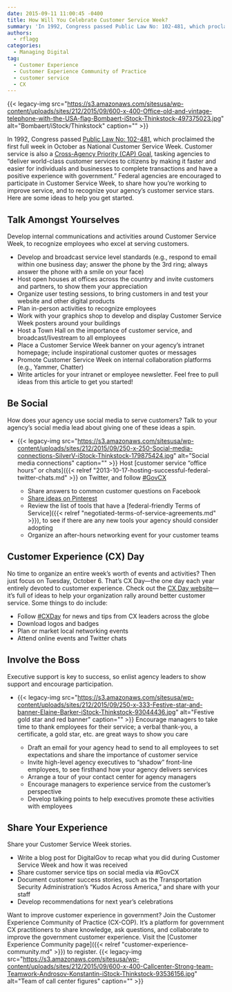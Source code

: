 ```yaml
---
date: 2015-09-11 11:00:45 -0400
title: How Will You Celebrate Customer Service Week?
summary: 'In 1992, Congress passed Public Law No: 102-481, which proclaimed the first full week in October as National Customer Service Week. Customer service is also a Cross-Agency Priority (CAP) Goal, tasking agencies to &ldquo;deliver world-class customer services to citizens by making it faster and easier for individuals and businesses to complete transactions and have a'
authors:
  - rflagg
categories:
  - Managing Digital
tag:
  - Customer Experience
  - Customer Experience Community of Practice
  - customer service
  - CX
---
```


{{< legacy-img src="https://s3.amazonaws.com/sitesusa/wp-content/uploads/sites/212/2015/09/600-x-400-Office-old-and-vintage-telephone-with-the-USA-flag-Bombaert-iStock-Thinkstock-497375023.jpg" alt="Bombaert/iStock/Thinkstock" caption="" >}} 

In 1992, Congress passed [Public Law No: 102-481](https://www.congress.gov/bill/102nd-congress/senate-joint-resolution/166/text), which proclaimed the first full week in October as National Customer Service Week. Customer service is also a [Cross-Agency Priority (CAP) Goal](http://www.performance.gov/node/3400/view?view=public#overview), tasking agencies to “deliver world-class customer services to citizens by making it faster and easier for individuals and businesses to complete transactions and have a positive experience with government.” Federal agencies are encouraged to participate in Customer Service Week, to share how you’re working to improve service, and to recognize your agency’s customer service stars. Here are some ideas to help you get started.

## Talk Amongst Yourselves

Develop internal communications and activities around Customer Service Week, to recognize employees who excel at serving customers.

  * Develop and broadcast service level standards (e.g., respond to email within one business day; answer the phone by the 3rd ring; always answer the phone with a smile on your face)
  * Host open houses at offices across the country and invite customers and partners, to show them your appreciation
  * Organize user testing sessions, to bring customers in and test your website and other digital products
  * Plan in-person activities to recognize employees
  * Work with your graphics shop to develop and display Customer Service Week posters around your buildings
  * Host a Town Hall on the importance of customer service, and broadcast/livestream to all employees
  * Place a Customer Service Week banner on your agency’s intranet homepage; include inspirational customer quotes or messages
  * Promote Customer Service Week on internal collaboration platforms (e.g., Yammer, Chatter)
  * Write articles for your intranet or employee newsletter. Feel free to pull ideas from this article to get you started!

## Be Social

How does your agency use social media to serve customers? Talk to your agency’s social media lead about giving one of these ideas a spin.

  * {{< legacy-img src="https://s3.amazonaws.com/sitesusa/wp-content/uploads/sites/212/2015/09/250-x-250-Social-media-connections-SilverV-iStock-Thinkstock-179875424.jpg" alt="Social media connections" caption="" >}} 
    Host [customer service “office hours” or chats]({{< relref "2013-10-17-hosting-successful-federal-twitter-chats.md" >}} on Twitter, and follow [#GovCX](https://twitter.com/hashtag/govcx)</li> 
    
      * Share answers to common customer questions on Facebook
      * [Share ideas on Pinterest](https://www.pinterest.com/explore/customer-service-week/)
      * Review the list of tools that have a [federal-friendly Terms of Service]({{< relref "negotiated-terms-of-service-agreements.md" >}}), to see if there are any new tools your agency should consider adopting
      * Organize an after-hours networking event for your customer teams</ul> 
    
    ## Customer Experience (CX) Day
    
    No time to organize an entire week’s worth of events and activities? Then just focus on Tuesday, October 6. That’s CX Day—the one day each year entirely devoted to customer experience. Check out the [CX Day website](http://cxday.org/)—it’s full of ideas to help your organization rally around better customer service. Some things to do include:
    
      * Follow [#CXDay](https://twitter.com/hashtag/cxday) for news and tips from CX leaders across the globe
      * Download logos and badges
      * Plan or market local networking events
      * Attend online events and Twitter chats
    
    ## Involve the Boss
    
    Executive support is key to success, so enlist agency leaders to show support and encourage participation.
    
      * {{< legacy-img src="https://s3.amazonaws.com/sitesusa/wp-content/uploads/sites/212/2015/09/250-x-333-Festive-star-and-banner-Elaine-Barker-iStock-Thinkstock-93044436.jpg" alt="Festive gold star and red banner" caption="" >}} 
        Encourage managers to take time to thank employees for their service; a verbal thank-you, a certificate, a gold star, etc. are great ways to show you care</li> 
        
          * Draft an email for your agency head to send to all employees to set expectations and share the importance of customer service
          * Invite high-level agency executives to “shadow” front-line employees, to see firsthand how your agency delivers services
          * Arrange a tour of your contact center for agency managers
          * Encourage managers to experience service from the customer’s perspective
          * Develop talking points to help executives promote these activities with employees</ul> 
        
        ## Share Your Experience
        
        Share your Customer Service Week stories.
        
          * Write a blog post for DigitalGov to recap what you did during Customer Service Week and how it was received
          * Share customer service tips on social media via #GovCX
          * Document customer success stories, such as the Transportation Security Administration’s “Kudos Across America,” and share with your staff
          * Develop recommendations for next year’s celebrations
        
        Want to improve customer experience in government? Join the Customer Experience Community of Practice (CX-COP). It’s a platform for government CX practitioners to share knowledge, ask questions, and collaborate to improve the government customer experience. Visit the [Customer Experience Community page]({{< relref "customer-experience-community.md" >}}) to register. {{< legacy-img src="https://s3.amazonaws.com/sitesusa/wp-content/uploads/sites/212/2015/09/600-x-400-Callcenter-Strong-team-Teamwork-Androsov-Konstantin-iStock-Thinkstock-93536156.jpg" alt="Team of call center figures" caption="" >}}